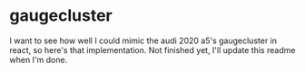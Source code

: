 # gaugecluster
I want to see how well I could mimic the audi 2020 a5's gaugecluster in react, so here's that implementation.
Not finished yet, I'll update this readme when I'm done.

